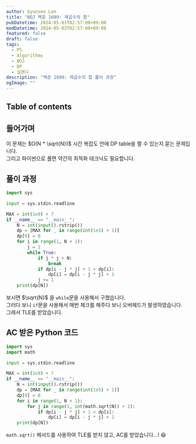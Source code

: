 ```yaml
---
author: Gyunseo Lee
title: "BOJ 백준 1699: 제곱수의 합"
pubDatetime: 2024-05-03T02:57:00+09:00
modDatetime: 2024-05-03T02:57:00+09:00
featured: false
draft: false
tags:
  - PS
  - Algorithms
  - BOJ
  - DP
  - 실랜디
description: "백준 1699: 제곱수의 합 풀이 과정"
ogImage: ""
---
```


## Table of contents

## 들어가며

이 문제는 $O(N * \sqrt{N})$ 시간 복잡도 안에 DP table을 짤 수 있는지 묻는 문제입니다.  
그리고 파이썬으로 풀면 약간의 최적화 테크닉도 필요합니다.

## 풀이 과정

```python
import sys

input = sys.stdin.readline

MAX = int(1e9) + 7
if __name__ == "__main__":
    N = int(input().rstrip())
    dp = [MAX for _ in range(int(1e5) + 1)]
    dp[0] = 0
    for i in range(1, N + 1):
        j = 1
        while True:
            if j * j > N:
                break
            if dp[i - j * j] + 1 < dp[i]:
                dp[i] = dp[i - j * j] + 1
            j += 1
    print(dp[N])
```

보시면 $\sqrt{N}$ 을 `while`문을 사용해서 구했습니다.  
그러다 보니 `if`문을 사용해서 매번 체크를 해주다 보니 오버헤드가 발생하였습니다.  
그래서 TLE를 받았습니다.

## AC 받은 Python 코드

```python
import sys
import math

input = sys.stdin.readline

MAX = int(1e9) + 7
if __name__ == "__main__":
    N = int(input().rstrip())
    dp = [MAX for _ in range(int(1e5) + 1)]
    dp[0] = 0
    for i in range(1, N + 1):
        for j in range(1, int(math.sqrt(N)) + 1):
            if dp[i - j * j] + 1 < dp[i]:
                dp[i] = dp[i - j * j] + 1
    print(dp[N])
```

`math.sqrt()` 메서드를 사용하여 TLE를 받지 않고, AC를 받았습니다...! 😆

